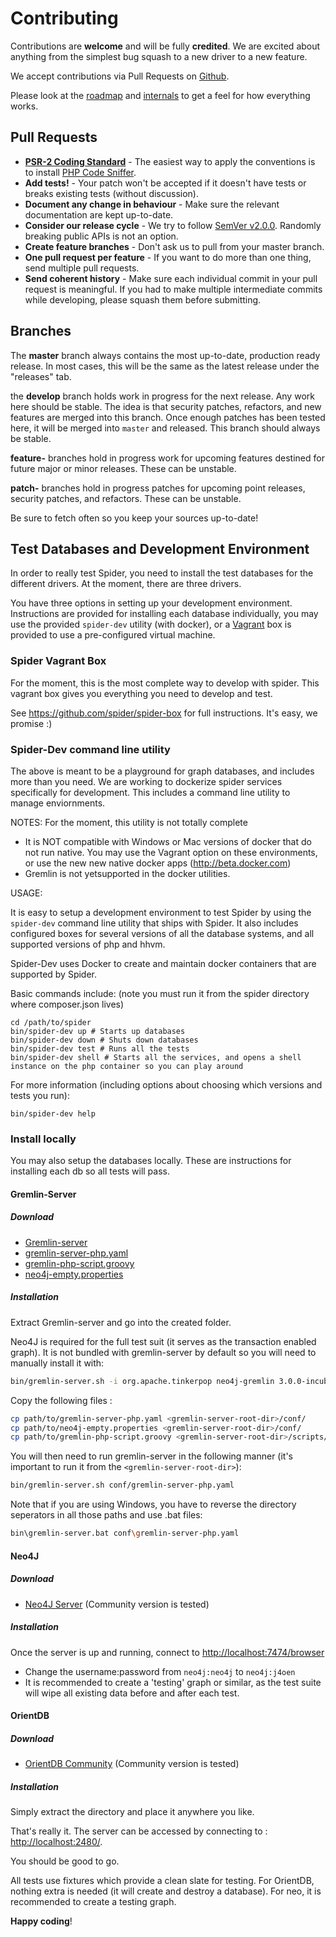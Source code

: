# Contributing
Contributions are **welcome** and will be fully **credited**.
We are excited about anything from the simplest bug squash to a new driver to a new feature.

We accept contributions via Pull Requests on [Github](https://github.com/spider/spider).

Please look at the [roadmap](roadmap.md) and [internals](internals.md) to get a feel for how everything works.

## Pull Requests
- **[PSR-2 Coding Standard](https://github.com/php-fig/fig-standards/blob/master/accepted/PSR-2-coding-style-guide.md)** - The easiest way to apply the conventions is to install [PHP Code Sniffer](http://pear.php.net/package/PHP_CodeSniffer).
- **Add tests!** - Your patch won't be accepted if it doesn't have tests or breaks existing tests (without discussion).
- **Document any change in behaviour** - Make sure the relevant documentation are kept up-to-date.
- **Consider our release cycle** - We try to follow [SemVer v2.0.0](http://semver.org/). Randomly breaking public APIs is not an option.
- **Create feature branches** - Don't ask us to pull from your master branch.
- **One pull request per feature** - If you want to do more than one thing, send multiple pull requests.
- **Send coherent history** - Make sure each individual commit in your pull request is meaningful. If you had to make multiple intermediate commits while developing, please squash them before submitting.

## Branches
The **master** branch always contains the most up-to-date, production ready release. In most cases, this will be the same as the latest release under the "releases" tab.

the **develop** branch holds work in progress for the next release. Any work here should be stable. The idea is that security patches, refactors, and new features are merged into this branch. Once enough patches has been tested here, it will be merged into `master` and released. This branch should always be stable.

**feature-** branches hold in progress work for upcoming features destined for future major or minor releases. These can be unstable.

**patch-** branches hold in progress patches for upcoming point releases, security patches, and refactors. These can be unstable.

Be sure to fetch often so you keep your sources up-to-date!

## Test Databases and Development Environment
In order to really test Spider, you need to install the test databases for the different drivers.
At the moment, there are three drivers. 

You have three options in setting up your development environment. Instructions are provided for installing each database individually, you may use the provided `spider-dev` utility (with docker), or a [Vagrant](http://vagrantup.com/) box is provided to use a pre-configured virtual machine.

### Spider Vagrant Box
For the moment, this is the most complete way to develop with spider. This vagrant box gives you everything
you need to develop and test.

See https://github.com/spider/spider-box for full instructions. It's easy, we promise :)

### Spider-Dev command line utility
The above is meant to be a playground for graph databases, and includes more than you need. We are working
to dockerize spider services specifically for development. This includes a command line utility to manage
enviornments.

NOTES: 
For the moment, this utility is not totally complete

  * It is NOT compatible with Windows or Mac versions of docker that do not run native.
You may use the Vagrant option on these environments, or use the new new native docker apps (http://beta.docker.com)
  * Gremlin is not yetsupported in the docker utilities.

USAGE:

It is easy to setup a development environment to test Spider by using the `spider-dev` command line utility that ships with Spider. It also includes
configured boxes for several versions of all the database systems, and all supported versions of php and hhvm.

Spider-Dev uses Docker to create and maintain docker containers that are supported by Spider.

Basic commands include: (note you must run it from the spider directory where composer.json lives)
```
cd /path/to/spider
bin/spider-dev up # Starts up databases
bin/spider-dev down # Shuts down databases
bin/spider-dev test # Runs all the tests
bin/spider-dev shell # Starts all the services, and opens a shell instance on the php container so you can play around
```

For more information (including options about choosing which versions and tests you run):

```
bin/spider-dev help
```

### Install locally
You may also setup the databases locally. These are instructions for installing each db so all tests will pass.

#### Gremlin-Server
##### Download
- [Gremlin-server](https://www.apache.org/dist/incubator/tinkerpop/3.0.0-incubating/apache-gremlin-server-3.0.0-incubating-bin.zip)
- [gremlin-server-php.yaml](https://raw.githubusercontent.com/PommeVerte/gremlin-php/master/src/tests/gremlin-server-php.yaml)
- [gremlin-php-script.groovy](https://raw.githubusercontent.com/PommeVerte/gremlin-php/master/src/tests/gremlin-php-script.groovy)
- [neo4j-empty.properties](https://raw.githubusercontent.com/PommeVerte/gremlin-php/master/src/tests/neo4j-empty.properties)

##### Installation
Extract Gremlin-server and go into the created folder.

Neo4J is required for the full test suit (it serves as the transaction enabled graph). It is not bundled with gremlin-server by default so you will need to manually install it with:

```bash
bin/gremlin-server.sh -i org.apache.tinkerpop neo4j-gremlin 3.0.0-incubating
```
Copy the following files :

```bash
cp path/to/gremlin-server-php.yaml <gremlin-server-root-dir>/conf/
cp path/to/neo4j-empty.properties <gremlin-server-root-dir>/conf/
cp path/to/gremlin-php-script.groovy <gremlin-server-root-dir>/scripts/
```

You will then need to run gremlin-server in the following manner (it's important to run it from the `<gremlin-server-root-dir>`):

```bash
bin/gremlin-server.sh conf/gremlin-server-php.yaml
```

Note that if you are using Windows, you have to reverse the directory seperators in all those paths
and use .bat files:
```bash
bin\gremlin-server.bat conf\gremlin-server-php.yaml
```

#### Neo4J
##### Download
- [Neo4J Server](http://neo4j.com/download/) (Community version is tested)

##### Installation
Once the server is up and running, connect to [http://localhost:7474/browser](http://localhost:7474/browser) 
- Change the username:password from `neo4j:neo4j` to `neo4j:j4oen`
- It is recommended to create a 'testing' graph or similar, as the test suite will wipe all existing data before and after each test.

#### OrientDB
##### Download
- [OrientDB Community](http://orientdb.com/download/) (Community version is tested)

##### Installation
Simply extract the directory and place it anywhere you like.

That's really it. The server can be accessed by connecting to : [http://localhost:2480/](http://localhost:2480/).

You should be good to go.

All tests use fixtures which provide a clean slate for testing. For OrientDB, nothing extra is needed
(it will create and destroy a database).
For neo, it is recommended to create a testing graph.

**Happy coding**!
